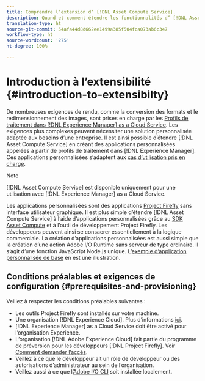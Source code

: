 ```yaml
---
title: Comprendre l’extension d’ [!DNL Asset Compute Service].
description: Quand et comment étendre les fonctionnalités d’ [!DNL Asset Compute Service]  pour effectuer un traitement personnalisé des ressources.
translation-type: ht
source-git-commit: 54afa44d8d662ee1499a385f504fca073ab6c347
workflow-type: ht
source-wordcount: '275'
ht-degree: 100%

---
```



# Introduction à l’extensibilité {#introduction-to-extensibilty}

De nombreuses exigences de rendu, comme la conversion des formats et le redimensionnement des images, sont prises en charge par les [Profils de traitement dans  [!DNL Experience Manager]  as a Cloud Service](https://docs.adobe.com/content/help/fr-FR/experience-manager-cloud-service/assets/asset-microservices-overview.html). Les exigences plus complexes peuvent nécessiter une solution personnalisée adaptée aux besoins d’une entreprise. Il est ainsi possible d’étendre [!DNL Asset Compute Service] en créant des applications personnalisées appelées à partir de profils de traitement dans [!DNL Experience Manager]. Ces applications personnalisées s’adaptent aux [cas d’utilisation pris en charge](https://docs.adobe.com/content/help/fr-FR/experience-manager-cloud-service/assets/manage/asset-microservices-configure-and-use.html).

>[!NOTE]
>
>[!DNL Asset Compute Service] est disponible uniquement pour une utilisation avec [!DNL Experience Manager] as a Cloud Service.

Les applications personnalisées sont des applications [Project Firefly](https://github.com/AdobeDocs/project-firefly) sans interface utilisateur graphique. Il est plus simple d’étendre [!DNL Asset Compute Service] à l’aide d’applications personnalisées grâce au [SDK Asset Compute](https://github.com/adobe/asset-compute-sdk) et à l’outil de développement Project Firefly. Les développeurs peuvent ainsi se consacrer essentiellement à la logique commerciale. La création d’applications personnalisées est aussi simple que la création d’une action Adobe I/O Runtime sans serveur de type ordinaire. Il s’agit d’une fonction JavaScript Node.js unique. L’[exemple d’application personnalisée de base](https://github.com/adobe/asset-compute-example-workers/blob/master/projects/worker-basic/worker-basic.js) en est une illustration.

## Conditions préalables et exigences de configuration {#prerequisites-and-provisioning}

Veillez à respecter les conditions préalables suivantes :

* Les outils Project Firefly sont installés sur votre machine.
* Une organisation [!DNL Experience Cloud]. Plus d’informations [ici](https://github.com/AdobeDocs/project-firefly/blob/master/getting_started/setup.md#acquire-access-and-credentials).
* [!DNL Experience Manager] as a Cloud Service doit être activé pour l’organisation Experience.
* L’organisation [!DNL Adobe Experience Cloud] fait partie du programme de préversion pour les développeurs [!DNL Project Firefly]. Voir [Comment demander l’accès](https://github.com/AdobeDocs/project-firefly/blob/master/overview/getting_access.md).
* Veillez à ce que le développeur ait un rôle de développeur ou des autorisations d’administrateur au sein de l’organisation.
* Veillez aussi à ce que l’[Adobe I/O CLI](https://github.com/adobe/aio-cli) soit installée localement.

<!-- TBD for later:

* What all accesses and licenses are required?
* What all permissions are required to create, debug, and deploy custom applications?
* How do developers get access and provision the required apps?
* What is repository management?
* Anything on security and data transfer?
* What about handling personal or sensitive information?
* Custom application SLA is dependent on SLAs of various services it depends on.
* Document how the devs can get to know the KPIs of their custom applications. The KPIs are dependent on the performance at Adobe's side, amongst other things.
-->
